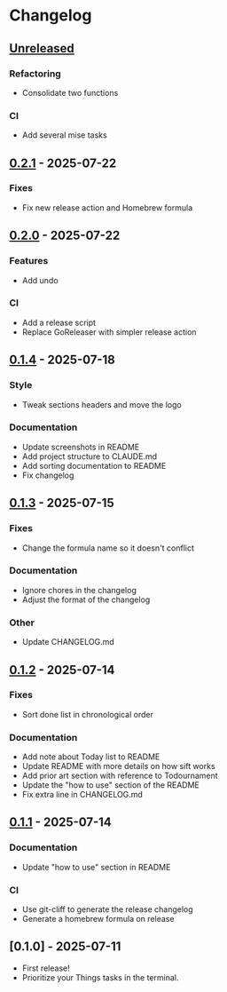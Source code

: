 # Changelog

## [Unreleased]

### Refactoring
- Consolidate two functions

### CI
- Add several mise tasks

## [0.2.1] - 2025-07-22

### Fixes
- Fix new release action and Homebrew formula

## [0.2.0] - 2025-07-22

### Features
- Add undo

### CI
- Add a release script
- Replace GoReleaser with simpler release action

## [0.1.4] - 2025-07-18

### Style
- Tweak sections headers and move the logo

### Documentation
- Update screenshots in README
- Add project structure to CLAUDE.md
- Add sorting documentation to README
- Fix changelog

## [0.1.3] - 2025-07-15

### Fixes
- Change the formula name so it doesn't conflict

### Documentation
- Ignore chores in the changelog
- Adjust the format of the changelog

### Other
- Update CHANGELOG.md

## [0.1.2] - 2025-07-14

### Fixes
- Sort done list in chronological order

### Documentation
- Add note about Today list to README
- Update README with more details on how sift works
- Add prior art section with reference to Todournament
- Update the "how to use" section of the README
- Fix extra line in CHANGELOG.md

## [0.1.1] - 2025-07-14

### Documentation
- Update "how to use" section in README

### CI
- Use git-cliff to generate the release changelog
- Generate a homebrew formula on release

## [0.1.0] - 2025-07-11

- First release!
- Prioritize your Things tasks in the terminal.

[unreleased]: https://github.com/mybuddymichael/sift/compare/v0.2.1..HEAD
[0.2.1]: https://github.com/mybuddymichael/sift/compare/v0.2.0..v0.2.1
[0.2.0]: https://github.com/mybuddymichael/sift/compare/v0.1.4..v0.2.0
[0.1.4]: https://github.com/mybuddymichael/sift/compare/v0.1.3..v0.1.4
[0.1.3]: https://github.com/mybuddymichael/sift/compare/v0.1.2..v0.1.3
[0.1.2]: https://github.com/mybuddymichael/sift/compare/v0.1.1..v0.1.2
[0.1.1]: https://github.com/mybuddymichael/sift/compare/v0.1.0..v0.1.1

<!-- generated by git-cliff -->
